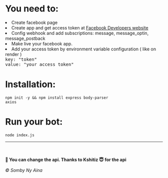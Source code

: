 # You need to:
<li>Create facebook page</li>
<li>Create app and get access token at <a href="https://developers.facebook.com">Facebook Developers website</a></li>
<li>Config webhook and add subscriptions: message, message_optin, message_postback</li>
<li>Make live your facebook app.</li>
<li>Add your access token by environment variable configuration ( like on render )</li>
<tt>key: "token"</tt><br>
<tt>value: "your access token"</tt>

# Installation:
<code>npm init -y && npm install express body-parser axios</code>

# Run your bot:
<code>node index.js</code>
<hr><br><br>
<b>📌 You can change the api. Thanks to Kshitiz 😇 for the api</b><br><br>
<i>&copy; Somby Ny Aina</i>

